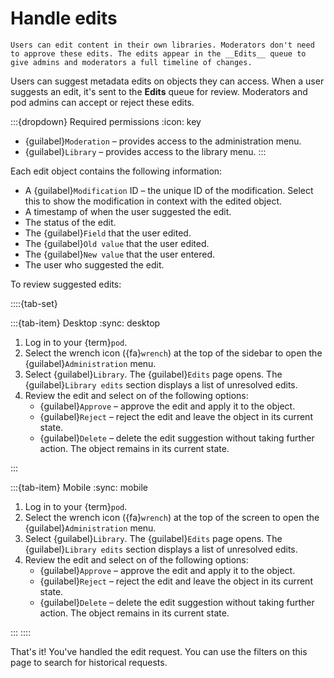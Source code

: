 # Handle edits

```{note}
Users can edit content in their own libraries. Moderators don't need to approve these edits. The edits appear in the __Edits__ queue to give admins and moderators a full timeline of changes. 
```

Users can suggest metadata edits on objects they can access. When a user suggests an edit, it's sent to the __Edits__ queue for review. Moderators and pod admins can accept or reject these edits.

:::{dropdown} Required permissions
:icon: key

- {guilabel}`Moderation` – provides access to the administration menu.
- {guilabel}`Library` – provides access to the library menu.
:::

Each edit object contains the following information:

- A {guilabel}`Modification` ID – the unique ID of the modification. Select this to show the modification in context with the edited object.
- A timestamp of when the user suggested the edit.
- The status of the edit.
- The {guilabel}`Field` that the user edited.
- The {guilabel}`Old value` that the user edited.
- The {guilabel}`New value` that the user entered.
- The user who suggested the edit.

To review suggested edits:

::::{tab-set}

:::{tab-item} Desktop
:sync: desktop

1. Log in to your {term}`pod`.
2. Select the wrench icon ({fa}`wrench`) at the top of the sidebar to open the {guilabel}`Administration` menu.
3. Select {guilabel}`Library`. The {guilabel}`Edits` page opens. The {guilabel}`Library edits` section displays a list of unresolved edits.
4. Review the edit and select on of the following options:
   - {guilabel}`Approve` – approve the edit and apply it to the object.
   - {guilabel}`Reject` – reject the edit and leave the object in its current state.
   - {guilabel}`Delete` – delete the edit suggestion without taking further action. The object remains in its current state.

:::

:::{tab-item} Mobile
:sync: mobile

1. Log in to your {term}`pod`.
2. Select the wrench icon ({fa}`wrench`) at the top of the screen to open the {guilabel}`Administration` menu.
3. Select {guilabel}`Library`. The {guilabel}`Edits` page opens. The {guilabel}`Library edits` section displays a list of unresolved edits.
4. Review the edit and select on of the following options:
   - {guilabel}`Approve` – approve the edit and apply it to the object.
   - {guilabel}`Reject` – reject the edit and leave the object in its current state.
   - {guilabel}`Delete` – delete the edit suggestion without taking further action. The object remains in its current state.

:::
::::

That's it! You've handled the edit request. You can use the filters on this page to search for historical requests.
